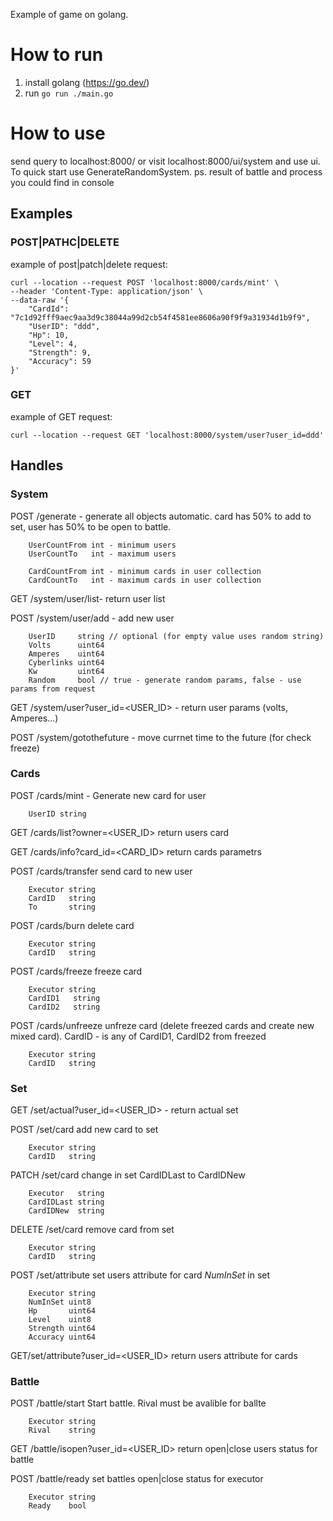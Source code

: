 Example of game on golang.

# How to run
1. install golang (https://go.dev/)
2. run 
```go run ./main.go```



# How to use

send query to localhost:8000/
or
visit localhost:8000/ui/system and use ui.
To quick start use GenerateRandomSystem.
ps. result of battle and process you could find in console


## Examples
### POST|PATHC|DELETE
example of post|patch|delete request:
```
curl --location --request POST 'localhost:8000/cards/mint' \
--header 'Content-Type: application/json' \
--data-raw '{
    "CardId": "7c1d92fff9aec9aa3d9c38044a99d2cb54f4581ee8606a90f9f9a31934d1b9f9",
    "UserID": "ddd",
    "Hp": 10,
    "Level": 4,
    "Strength": 9,
    "Accuracy": 59
}'
```

### GET
example of GET request:
```
curl --location --request GET 'localhost:8000/system/user?user_id=ddd'
```


## Handles
### System
POST /generate - generate all objects automatic. card has 50% to add to set, user has 50% to be open to battle. 
```
	UserCountFrom int - minimum users
	UserCountTo   int - maximum users

	CardCountFrom int - minimum cards in user collection
	CardCountTo   int - maximum cards in user collection
```

GET /system/user/list- return user list

POST /system/user/add - add new user
```
    UserID     string // optional (for empty value uses random string)
    Volts      uint64
    Amperes    uint64
    Cyberlinks uint64
    Kw         uint64
    Random     bool // true - generate random params, false - use params from request
```

GET /system/user?user_id=<USER_ID> - return user params (volts, Amperes...) 

POST /system/gotothefuture - move currnet time to the future (for check freeze)


### Cards
POST /cards/mint - Generate new card for user
```
    UserID string
```

GET /cards/list?owner=<USER_ID>  return users card

GET /cards/info?card_id=<CARD_ID> return cards parametrs 

POST /cards/transfer  send card to new user

```
    Executor string
    CardID   string
    To       string
```

POST /cards/burn delete card
```
    Executor string
    CardID   string
```

POST /cards/freeze freeze card
```
    Executor string
    CardID1   string
    CardID2   string
```

POST /cards/unfreeze unfreze card (delete freezed cards and create new mixed card). CardID - is any of CardID1, CardID2 from freezed
```
    Executor string
    CardID   string
```

### Set

GET /set/actual?user_id=<USER_ID> - return actual set
  
POST /set/card add new card to set
```
    Executor string
    CardID   string
```

PATCH /set/card change in set CardIDLast to CardIDNew
```
    Executor   string
    CardIDLast string
    CardIDNew  string
```
DELETE /set/card remove card from set
```
    Executor string
    CardID   string
```

POST /set/attribute set users attribute for card *NumInSet* in set
```
    Executor string
    NumInSet uint8
    Hp       uint64
    Level    uint8
    Strength uint64
    Accuracy uint64
```

GET/set/attribute?user_id=<USER_ID> return users attribute for cards


### Battle
POST /battle/start Start battle. Rival must be avalible for ballte
```
    Executor string
    Rival    string
```

GET /battle/isopen?user_id=<USER_ID> return open|close users status for battle

POST /battle/ready set battles open|close status for executor 
```
    Executor string
    Ready    bool
```
